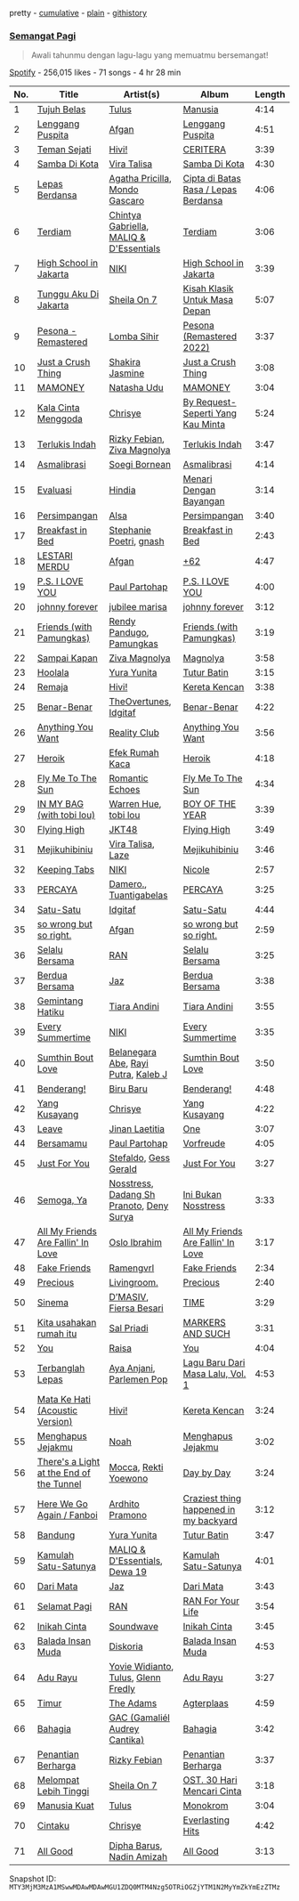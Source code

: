 pretty - [cumulative](/playlists/cumulative/37i9dQZF1DX6wbVzPMSvwH.md) - [plain](/playlists/plain/37i9dQZF1DX6wbVzPMSvwH) - [githistory](https://github.githistory.xyz/mackorone/spotify-playlist-archive/blob/main/playlists/plain/37i9dQZF1DX6wbVzPMSvwH)

### [Semangat Pagi](https://open.spotify.com/playlist/37i9dQZF1DX6wbVzPMSvwH)

> Awali tahunmu dengan lagu\-lagu yang memuatmu bersemangat!

[Spotify](https://open.spotify.com/user/spotify) - 256,015 likes - 71 songs - 4 hr 28 min

| No. | Title | Artist(s) | Album | Length |
|---|---|---|---|---|
| 1 | [Tujuh Belas](https://open.spotify.com/track/5TReP8XK4aTOe2m44ZjQqz) | [Tulus](https://open.spotify.com/artist/2iDVt6mFbtbDEZG5ax0dTi) | [Manusia](https://open.spotify.com/album/3R4IAF9ApqYeUQrv1ddyoR) | 4:14 |
| 2 | [Lenggang Puspita](https://open.spotify.com/track/0mB5VPfAyvtBJnqw8pcFAA) | [Afgan](https://open.spotify.com/artist/4cgBCGxtlfap2g6jveB7du) | [Lenggang Puspita](https://open.spotify.com/album/4LnLFxcpm4PUDYRa3nHdft) | 4:51 |
| 3 | [Teman Sejati](https://open.spotify.com/track/0GUJBGR3LfZPYi0jnLLV7l) | [Hivi!](https://open.spotify.com/artist/4ubEZ6sMsrrbQChueyouCC) | [CERITERA](https://open.spotify.com/album/3GXsFGyViN6r1JYvuHYYSG) | 3:39 |
| 4 | [Samba Di Kota](https://open.spotify.com/track/1Sj8vwRdJRDgOws3XRmyCM) | [Vira Talisa](https://open.spotify.com/artist/51Ssgb0bFNfHyAXc3Fpmuv) | [Samba Di Kota](https://open.spotify.com/album/7plglO6ToXm07DcGE6IW6k) | 4:30 |
| 5 | [Lepas Berdansa](https://open.spotify.com/track/0IzuVV47KPKT0ejyaKLQaT) | [Agatha Pricilla](https://open.spotify.com/artist/5j6EloCQDnZmMP3k6pATOd), [Mondo Gascaro](https://open.spotify.com/artist/6x92tfaXHuPBctPxrfTeMY) | [Cipta di Batas Rasa / Lepas Berdansa](https://open.spotify.com/album/1jdYQWbLFxrTX6aHyHDfgj) | 4:06 |
| 6 | [Terdiam](https://open.spotify.com/track/3eEC4ad1GlR6eOiU06Hcuu) | [Chintya Gabriella](https://open.spotify.com/artist/1o0MfrMPYehxn9ieyHbk1Q), [MALIQ & D'Essentials](https://open.spotify.com/artist/18PmEN8ZiHBQlDpxrgR2xs) | [Terdiam](https://open.spotify.com/album/68PWcMgXQ3nV0rHPk6GbLt) | 3:06 |
| 7 | [High School in Jakarta](https://open.spotify.com/track/0r6oCPoDuCOXvEPOPV6UXN) | [NIKI](https://open.spotify.com/artist/2kxP07DLgs4xlWz8YHlvfh) | [High School in Jakarta](https://open.spotify.com/album/3QtwI1FUvH2kCD9Y5HaG9y) | 3:39 |
| 8 | [Tunggu Aku Di Jakarta](https://open.spotify.com/track/0Z0K5nZGqw8WuV4WOLxVnR) | [Sheila On 7](https://open.spotify.com/artist/6q87vizIEdEN4NvlR6mjfT) | [Kisah Klasik Untuk Masa Depan](https://open.spotify.com/album/4bPUtZdWsvU1eTPmJFuvwm) | 5:07 |
| 9 | [Pesona \- Remastered](https://open.spotify.com/track/5iUrGfRTWwjm3eoNeblllJ) | [Lomba Sihir](https://open.spotify.com/artist/6wD3vtAV0P3gWB9zLs7I4j) | [Pesona \(Remastered 2022\)](https://open.spotify.com/album/56jtzPwaP66jzVleH9uGaP) | 3:37 |
| 10 | [Just a Crush Thing](https://open.spotify.com/track/2VirB9Zej4MbwC1x8WcfWx) | [Shakira Jasmine](https://open.spotify.com/artist/18nKUAfNnowoqfqDhwI3X3) | [Just a Crush Thing](https://open.spotify.com/album/3l2H3rjDgNCX4dizR3izOY) | 3:08 |
| 11 | [MAMONEY](https://open.spotify.com/track/6wWzU1FELh7ioiuQtMZ7NA) | [Natasha Udu](https://open.spotify.com/artist/5788KAWYDqWlejC63W92S7) | [MAMONEY](https://open.spotify.com/album/5j8kr0to3ALKqG9K8knJZD) | 3:04 |
| 12 | [Kala Cinta Menggoda](https://open.spotify.com/track/1NmxBjg8ybFwQkiKVnRxws) | [Chrisye](https://open.spotify.com/artist/2NteKKMj3takKR3ABTd279) | [By Request\-Seperti Yang Kau Minta](https://open.spotify.com/album/1n3e2JeVY2SUPD6LIYV16S) | 5:24 |
| 13 | [Terlukis Indah](https://open.spotify.com/track/5S8TtEVuFPY9XEjg2hNWHa) | [Rizky Febian](https://open.spotify.com/artist/28DdkLhrzQNizZ0ExQpyku), [Ziva Magnolya](https://open.spotify.com/artist/2wZWkw5jo8P4NVonVanxYd) | [Terlukis Indah](https://open.spotify.com/album/5Qk3VFJJ4CKS3zcBNp2YRs) | 3:47 |
| 14 | [Asmalibrasi](https://open.spotify.com/track/3TFdXrYIubXABQh0CxIiSs) | [Soegi Bornean](https://open.spotify.com/artist/0YpfUFtmzwNGWjowRwoGel) | [Asmalibrasi](https://open.spotify.com/album/1geFjIWLQNCKO0Y7uB2Xlw) | 4:14 |
| 15 | [Evaluasi](https://open.spotify.com/track/2dIBMHByUGcNPzmYBJ6OAj) | [Hindia](https://open.spotify.com/artist/51kyrUsAVqUBcoDEMFkX12) | [Menari Dengan Bayangan](https://open.spotify.com/album/1DAuVHMlBvIjzWZALSUXbn) | 3:14 |
| 16 | [Persimpangan](https://open.spotify.com/track/6GLYOdMJ5UCIIE6Ohc9v5C) | [Alsa](https://open.spotify.com/artist/79ZuAKAPvlGaPMRXR8KwPU) | [Persimpangan](https://open.spotify.com/album/5tW5YhIjNY0X6Ep6vNO7n4) | 3:40 |
| 17 | [Breakfast in Bed](https://open.spotify.com/track/3c5sWNPKG69X0JcGUgbBOj) | [Stephanie Poetri](https://open.spotify.com/artist/0HS00NN7MAfF59aJnfcxSO), [gnash](https://open.spotify.com/artist/3iri9nBFs9e4wN7PLIetAw) | [Breakfast in Bed](https://open.spotify.com/album/24aSDb1blluKkN02Wy4Tl4) | 2:43 |
| 18 | [LESTARI MERDU](https://open.spotify.com/track/4SehVxkRW1gi0mOPCvxlmi) | [Afgan](https://open.spotify.com/artist/4cgBCGxtlfap2g6jveB7du) | [+62](https://open.spotify.com/album/42LLrtJK1RfPRiZqDyswlk) | 4:47 |
| 19 | [P.S\. I LOVE YOU](https://open.spotify.com/track/1w3azB0VuRFp79AduIwrIy) | [Paul Partohap](https://open.spotify.com/artist/7JUNqSO2J7JcC76ShZ9DI9) | [P.S\. I LOVE YOU](https://open.spotify.com/album/3AIGFmb0M86SOig1ghbxvq) | 4:00 |
| 20 | [johnny forever](https://open.spotify.com/track/4l7TIfpqpWwQXHAkugf03E) | [jubilee marisa](https://open.spotify.com/artist/3JBkqdMx65CIglkijIKn4f) | [johnny forever](https://open.spotify.com/album/6ontGIRczEhO0Tgsdf5cpi) | 3:12 |
| 21 | [Friends \(with Pamungkas\)](https://open.spotify.com/track/2A8GaaJgqP0TcW6wmhly7n) | [Rendy Pandugo](https://open.spotify.com/artist/04u3fc37nHFKN7GJTSIwI8), [Pamungkas](https://open.spotify.com/artist/7d86ERlvO5UG44j7Va0Y0C) | [Friends \(with Pamungkas\)](https://open.spotify.com/album/0IkIWfbpYlDL0fRUgUAfrm) | 3:19 |
| 22 | [Sampai Kapan](https://open.spotify.com/track/2yhr89m0E7V16xOB3fRdF1) | [Ziva Magnolya](https://open.spotify.com/artist/2wZWkw5jo8P4NVonVanxYd) | [Magnolya](https://open.spotify.com/album/3yUBpUAsQeuAu9R86wiukG) | 3:58 |
| 23 | [Hoolala](https://open.spotify.com/track/7misIHyXm0bSSXQTVoeKAD) | [Yura Yunita](https://open.spotify.com/artist/02Tq76MwpeoRu3BHIAiaio) | [Tutur Batin](https://open.spotify.com/album/4ehjkt2KhPomUc7duIqeyD) | 3:15 |
| 24 | [Remaja](https://open.spotify.com/track/3O9OibrJm0vSYxZjz3Pooe) | [Hivi!](https://open.spotify.com/artist/4ubEZ6sMsrrbQChueyouCC) | [Kereta Kencan](https://open.spotify.com/album/4X40KZmA4LE4beNaNrQuNw) | 3:38 |
| 25 | [Benar\-Benar](https://open.spotify.com/track/21h4Kd8KTMPpLtQ7vdc2Aq) | [TheOvertunes](https://open.spotify.com/artist/3t4MHnVggiFLOuSSh4odBk), [Idgitaf](https://open.spotify.com/artist/7pFWMC2E7h8eL3SZyHRsRq) | [Benar\-Benar](https://open.spotify.com/album/1fkRzmZR6GU8BQOcvAfy69) | 4:22 |
| 26 | [Anything You Want](https://open.spotify.com/track/2QB8FwOszur18Ai7t2XnNi) | [Reality Club](https://open.spotify.com/artist/1DjZI46mVZZZYmmmygRnTw) | [Anything You Want](https://open.spotify.com/album/0fkX7I2PipiArw0mxPLFsY) | 3:56 |
| 27 | [Heroik](https://open.spotify.com/track/2sRXa0KzHvIsUuN7zYBEd4) | [Efek Rumah Kaca](https://open.spotify.com/artist/3uSvD31crYEsBLuiAFD02b) | [Heroik](https://open.spotify.com/album/6n50RxgjfIYDZjd20vIQOe) | 4:18 |
| 28 | [Fly Me To The Sun](https://open.spotify.com/track/6UsNGfDVuoMhbgkmdWRvnz) | [Romantic Echoes](https://open.spotify.com/artist/3VDwfryUiGGszWpyzpwDGJ) | [Fly Me To The Sun](https://open.spotify.com/album/3rA2enTCB87keTrwFKcncI) | 4:34 |
| 29 | [IN MY BAG \(with tobi lou\)](https://open.spotify.com/track/3Vdu1sTIUi45NZvguJDmhk) | [Warren Hue](https://open.spotify.com/artist/4qcKNkdxUidhvUByB2eQ6g), [tobi lou](https://open.spotify.com/artist/4T8NIfZmVY6TJFqVzN6X49) | [BOY OF THE YEAR](https://open.spotify.com/album/7jKfffXc64aO4CubnAI1UJ) | 3:39 |
| 30 | [Flying High](https://open.spotify.com/track/4haBSzLuFrT1hWqH5ErIWw) | [JKT48](https://open.spotify.com/artist/2l8I5pWUnfF7bMK1z6EJRk) | [Flying High](https://open.spotify.com/album/2l3g3RedySQT8z2Gsc2T78) | 3:49 |
| 31 | [Mejikuhibiniu](https://open.spotify.com/track/0wBdb4pmz0hyyI0M6ilZTy) | [Vira Talisa](https://open.spotify.com/artist/51Ssgb0bFNfHyAXc3Fpmuv), [Laze](https://open.spotify.com/artist/1IqTdUbQ33vM6tbV1fiWKZ) | [Mejikuhibiniu](https://open.spotify.com/album/5ErP3mluV25TH2ncKKcWM4) | 3:46 |
| 32 | [Keeping Tabs](https://open.spotify.com/track/2zz4plJxtgMIsQg5SMl2Bg) | [NIKI](https://open.spotify.com/artist/2kxP07DLgs4xlWz8YHlvfh) | [Nicole](https://open.spotify.com/album/5WR7ksPLp3kqFbDLTYpGfx) | 2:57 |
| 33 | [PERCAYA](https://open.spotify.com/track/5hpqeU5uQwDF1Umn60FqRr) | [Damero.](https://open.spotify.com/artist/5VOoDwt06adOAXAGIORMnW), [Tuantigabelas](https://open.spotify.com/artist/0CKf1Ac7v8HTqXxYdWsyWn) | [PERCAYA](https://open.spotify.com/album/5jw1zR0t4Z1Wb5JixdloYU) | 3:25 |
| 34 | [Satu\-Satu](https://open.spotify.com/track/5rFNflUKMTsOlBVdGv1ahL) | [Idgitaf](https://open.spotify.com/artist/7pFWMC2E7h8eL3SZyHRsRq) | [Satu\-Satu](https://open.spotify.com/album/2WFFb7cIQXQXvuOsoqB69C) | 4:44 |
| 35 | [so wrong but so right.](https://open.spotify.com/track/1DeQcRt8U7N6l5cPPYmGYY) | [Afgan](https://open.spotify.com/artist/4cgBCGxtlfap2g6jveB7du) | [so wrong but so right.](https://open.spotify.com/album/2APeiOBwLGStg3JvL8VLmq) | 2:59 |
| 36 | [Selalu Bersama](https://open.spotify.com/track/4E0Ib1Xfhr15mQU6BNShSp) | [RAN](https://open.spotify.com/artist/5DSVjHy2YWufmRUHBM3PLX) | [Selalu Bersama](https://open.spotify.com/album/0nZF3NgXbl8qj7exGx9AtP) | 3:25 |
| 37 | [Berdua Bersama](https://open.spotify.com/track/37uQDKOul7QOmRFB6kiYyO) | [Jaz](https://open.spotify.com/artist/78ED3zmePoZzEzeBUg0evm) | [Berdua Bersama](https://open.spotify.com/album/4WQIR3oZmS5ubTvFAqZiiV) | 3:38 |
| 38 | [Gemintang Hatiku](https://open.spotify.com/track/2Q44ftk6lRes25tvoXlAqp) | [Tiara Andini](https://open.spotify.com/artist/0kPb52ySN2k9P6wEZPTUzm) | [Tiara Andini](https://open.spotify.com/album/0jxUY7K5FdwJNl3SmnOZOl) | 3:55 |
| 39 | [Every Summertime](https://open.spotify.com/track/68HocO7fx9z0MgDU0ZPHro) | [NIKI](https://open.spotify.com/artist/2kxP07DLgs4xlWz8YHlvfh) | [Every Summertime](https://open.spotify.com/album/2HPj0XZe9WduSsyKTQqgVa) | 3:35 |
| 40 | [Sumthin Bout Love](https://open.spotify.com/track/36PagkhheRVG0iFaM55njV) | [Belanegara Abe](https://open.spotify.com/artist/7ynDbLbbf0ldcQvzPyALuA), [Rayi Putra](https://open.spotify.com/artist/3FduEXHFSq8Hboekc8JMUR), [Kaleb J](https://open.spotify.com/artist/3sMsWkApnc6yPyMUsNHQlb) | [Sumthin Bout Love](https://open.spotify.com/album/6eqKKHirJmjLlVBJCN87i9) | 3:50 |
| 41 | [Benderang!](https://open.spotify.com/track/7MMFSId5CetQIUqgdPXL6u) | [Biru Baru](https://open.spotify.com/artist/2zuPyFAXSFyGQJrNk2iy6V) | [Benderang!](https://open.spotify.com/album/6wbdYt8vMTWRpa5VVWevGM) | 4:48 |
| 42 | [Yang Kusayang](https://open.spotify.com/track/07u51YjzguLY8v8XHQaBMd) | [Chrisye](https://open.spotify.com/artist/2NteKKMj3takKR3ABTd279) | [Yang Kusayang](https://open.spotify.com/album/4sZAdMtWkGYd1wI643Y2on) | 4:22 |
| 43 | [Leave](https://open.spotify.com/track/0EoKAD9I7OOOohRmmVvtIT) | [Jinan Laetitia](https://open.spotify.com/artist/0BCK8dKHWITYcDo06Fuxth) | [One](https://open.spotify.com/album/13P9zBl1EtCVYBrMbiPqXJ) | 3:07 |
| 44 | [Bersamamu](https://open.spotify.com/track/1FVZrAZ6kLrgnaRB9pzYMD) | [Paul Partohap](https://open.spotify.com/artist/7JUNqSO2J7JcC76ShZ9DI9) | [Vorfreude](https://open.spotify.com/album/754tHb1pF9v02tc8MQZRzU) | 4:05 |
| 45 | [Just For You](https://open.spotify.com/track/4pNSeZ3zFtBH0vmlCuhGyd) | [Stefaldo](https://open.spotify.com/artist/3Tc2unuhdKex8NKaXdFrni), [Gess Gerald](https://open.spotify.com/artist/63UF0ZF1mHyyRINKgFPRCF) | [Just For You](https://open.spotify.com/album/1ae8gFk03PTdu3HQsGHITe) | 3:27 |
| 46 | [Semoga, Ya](https://open.spotify.com/track/6wHnwqvtNdQicSPTTkYRQN) | [Nosstress](https://open.spotify.com/artist/4XnnBdCt9Cg5W2wBgtD7co), [Dadang Sh Pranoto](https://open.spotify.com/artist/7cN32kelGKr663CVytGvc3), [Deny Surya](https://open.spotify.com/artist/1zffTcVmBMb4L4s060WBXf) | [Ini Bukan Nosstress](https://open.spotify.com/album/5VDBGrroiUxwcjyd8fqKvy) | 3:33 |
| 47 | [All My Friends Are Fallin' In Love](https://open.spotify.com/track/0tIWk4w1AfinVnGxiaSz5d) | [Oslo Ibrahim](https://open.spotify.com/artist/58tCW7poCEjQCqJTaeVsSF) | [All My Friends Are Fallin' In Love](https://open.spotify.com/album/75G2tuAvS5Uugrb0TLNTT3) | 3:17 |
| 48 | [Fake Friends](https://open.spotify.com/track/1pl99AShk41rIlUkVzI4lu) | [Ramengvrl](https://open.spotify.com/artist/0AsbBukUWcA4lJT5ARtlgQ) | [Fake Friends](https://open.spotify.com/album/4W6r3RpxkoVgbDvK02q9Iu) | 2:34 |
| 49 | [Precious](https://open.spotify.com/track/6ikaNm8tnqvSB8XxRV4nog) | [Livingroom.](https://open.spotify.com/artist/7waocZDnwhSgSPIt7By0QA) | [Precious](https://open.spotify.com/album/0blGPLYWpPAIViPMRfuQnT) | 2:40 |
| 50 | [Sinema](https://open.spotify.com/track/21OXhVAGwkueDkmvPVLNPm) | [D’MASIV](https://open.spotify.com/artist/1hioeMAsVwJ3bvcb9lxBpB), [Fiersa Besari](https://open.spotify.com/artist/06QVnTCdjs4jPKO0487EGV) | [TIME](https://open.spotify.com/album/3K7DAXAdl6EdEZZkhQLLxX) | 3:29 |
| 51 | [Kita usahakan rumah itu](https://open.spotify.com/track/1x9jnpPOAMSrr7DuIG5jMl) | [Sal Priadi](https://open.spotify.com/artist/1NjxFrpEGZTV2Ny0OJxeWu) | [MARKERS AND SUCH](https://open.spotify.com/album/6pEUguV7EoReCpbQQE6QrE) | 3:31 |
| 52 | [You](https://open.spotify.com/track/79xK6U9ebkeiE5W3n0ejAI) | [Raisa](https://open.spotify.com/artist/5OZXWMwDhlYBRvoOfcX0sk) | [You](https://open.spotify.com/album/3PvrFFoalcNBqVhzrYPidR) | 4:04 |
| 53 | [Terbanglah Lepas](https://open.spotify.com/track/0mLvVZ14uhcPI7dbOJ69Un) | [Aya Anjani](https://open.spotify.com/artist/3nslXNEDlUex5fcETXA5Lf), [Parlemen Pop](https://open.spotify.com/artist/4GPfmTXPBtz1eIdrdNOB3e) | [Lagu Baru Dari Masa Lalu, Vol\. 1](https://open.spotify.com/album/5b2swSWZfAc8EZ5v0VTzSi) | 4:53 |
| 54 | [Mata Ke Hati \(Acoustic Version\)](https://open.spotify.com/track/4p5UcsOpnSYwqYnThBpDjD) | [Hivi!](https://open.spotify.com/artist/4ubEZ6sMsrrbQChueyouCC) | [Kereta Kencan](https://open.spotify.com/album/4X40KZmA4LE4beNaNrQuNw) | 3:24 |
| 55 | [Menghapus Jejakmu](https://open.spotify.com/track/3NuKl7HM691ycLcCa6Vbq2) | [Noah](https://open.spotify.com/artist/31aMmlq8isIAgojvmIwiS4) | [Menghapus Jejakmu](https://open.spotify.com/album/4UOQ8yXRAdRDOpEcDgZdGq) | 3:02 |
| 56 | [There's a Light at the End of the Tunnel](https://open.spotify.com/track/1KtBupQOZA11CAiwl2VfoF) | [Mocca](https://open.spotify.com/artist/7jm6MsWHPzZETR9JkAVaQQ), [Rekti Yoewono](https://open.spotify.com/artist/5wg7167xaH0ILxlcDymFlM) | [Day by Day](https://open.spotify.com/album/3Fxba1JUppkx30LoFcWuz7) | 3:24 |
| 57 | [Here We Go Again / Fanboi](https://open.spotify.com/track/1sUcuZMuz5Kn5rATfzL77v) | [Ardhito Pramono](https://open.spotify.com/artist/3TkSKriI4EZmTxSFyzs0fd) | [Craziest thing happened in my backyard](https://open.spotify.com/album/2jmWbG3qOhAutjzQnr47K6) | 3:12 |
| 58 | [Bandung](https://open.spotify.com/track/7itshdCnfN3pbP88rQYHIr) | [Yura Yunita](https://open.spotify.com/artist/02Tq76MwpeoRu3BHIAiaio) | [Tutur Batin](https://open.spotify.com/album/4ehjkt2KhPomUc7duIqeyD) | 3:47 |
| 59 | [Kamulah Satu\-Satunya](https://open.spotify.com/track/7qd2gICEYvgNJvYFWmDzA1) | [MALIQ & D'Essentials](https://open.spotify.com/artist/18PmEN8ZiHBQlDpxrgR2xs), [Dewa 19](https://open.spotify.com/artist/48bKH1ugFBhERC1rdojP9d) | [Kamulah Satu\-Satunya](https://open.spotify.com/album/5yG5winkGz0uJNUofbpaiH) | 4:01 |
| 60 | [Dari Mata](https://open.spotify.com/track/4xFM9ET7fPtYgbp9QyzrHl) | [Jaz](https://open.spotify.com/artist/78ED3zmePoZzEzeBUg0evm) | [Dari Mata](https://open.spotify.com/album/40mpmlGhszXzLDZ9qbyAJh) | 3:43 |
| 61 | [Selamat Pagi](https://open.spotify.com/track/493V5dhXECdFJ7SBqOsybH) | [RAN](https://open.spotify.com/artist/5DSVjHy2YWufmRUHBM3PLX) | [RAN For Your Life](https://open.spotify.com/album/1HKU9pkdGXlQfwQoAGSMv8) | 3:54 |
| 62 | [Inikah Cinta](https://open.spotify.com/track/7r5qxtubYpPXYNSLX8CoGr) | [Soundwave](https://open.spotify.com/artist/2KMR8kfHQCPYJ2SatjkIEu) | [Inikah Cinta](https://open.spotify.com/album/77q9eYQmTvAbuAWRLM1eof) | 3:45 |
| 63 | [Balada Insan Muda](https://open.spotify.com/track/7rt1ze8gO84v4k9vBvb7JB) | [Diskoria](https://open.spotify.com/artist/4Z9pg3LzMfuuSgl3hMDYuG) | [Balada Insan Muda](https://open.spotify.com/album/6fo5cucV7PIbbnwT1Okx2I) | 4:53 |
| 64 | [Adu Rayu](https://open.spotify.com/track/0mOLyv1GL4sIuzVR1I92Fb) | [Yovie Widianto](https://open.spotify.com/artist/7Ln5yumFjHCkeZ8bAzHUcp), [Tulus](https://open.spotify.com/artist/2iDVt6mFbtbDEZG5ax0dTi), [Glenn Fredly](https://open.spotify.com/artist/4rUYk0fV0Z4pOtwVbEAyK9) | [Adu Rayu](https://open.spotify.com/album/7MQvEjN92cqRdNUCMOKCPA) | 3:27 |
| 65 | [Timur](https://open.spotify.com/track/2bEuh25NMtUEQGu6VqohPu) | [The Adams](https://open.spotify.com/artist/0zuIBB0gRxp4i4E2gvrcoM) | [Agterplaas](https://open.spotify.com/album/6EjtRvsWa1wRYJgeJOROI3) | 4:59 |
| 66 | [Bahagia](https://open.spotify.com/track/31swUEisRXt0oEz3iM6MOy) | [GAC \(Gamaliél Audrey Cantika\)](https://open.spotify.com/artist/3YYdJZO7kX8nwDzN3YJzdW) | [Bahagia](https://open.spotify.com/album/6DDxznSldww5bW8Zbi9EGg) | 3:42 |
| 67 | [Penantian Berharga](https://open.spotify.com/track/62SNlZ1MJiY98movqq7ZSS) | [Rizky Febian](https://open.spotify.com/artist/28DdkLhrzQNizZ0ExQpyku) | [Penantian Berharga](https://open.spotify.com/album/5zhXlETGMYS961e8GC8pCc) | 3:37 |
| 68 | [Melompat Lebih Tinggi](https://open.spotify.com/track/7Hun5YHQ5TEe9j97cU5XPg) | [Sheila On 7](https://open.spotify.com/artist/6q87vizIEdEN4NvlR6mjfT) | [OST\. 30 Hari Mencari Cinta](https://open.spotify.com/album/66ggR3LdVt8pjIaOeL7kNB) | 3:18 |
| 69 | [Manusia Kuat](https://open.spotify.com/track/1vT1rKlEzvT9r0uYwAuwC8) | [Tulus](https://open.spotify.com/artist/2iDVt6mFbtbDEZG5ax0dTi) | [Monokrom](https://open.spotify.com/album/4szhn3xPmOJklFAcqNvTnQ) | 3:04 |
| 70 | [Cintaku](https://open.spotify.com/track/4hykertmVe1gPtNB2atBNJ) | [Chrisye](https://open.spotify.com/artist/2NteKKMj3takKR3ABTd279) | [Everlasting Hits](https://open.spotify.com/album/4X9jiWC7TjqziUu92g4KgU) | 4:42 |
| 71 | [All Good](https://open.spotify.com/track/3s8ik4CUIZXXGDBgD0EAZ5) | [Dipha Barus](https://open.spotify.com/artist/0UtZ0DRiE8usRg9GyjCPCr), [Nadin Amizah](https://open.spotify.com/artist/20zafXaLhm5IcXnSU93rNn) | [All Good](https://open.spotify.com/album/5b5nv0yq43oHzu1HcuY3ZI) | 3:13 |

Snapshot ID: `MTY3MjM3MzA1MSwwMDAwMDAwMGU1ZDQ0MTM4Nzg5OTRiOGZjYTM1N2MyYmZkYmEzZTMz`

